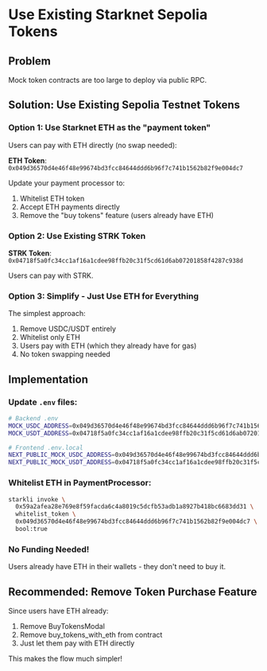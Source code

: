 # Use Existing Starknet Sepolia Tokens

## Problem
Mock token contracts are too large to deploy via public RPC.

## Solution: Use Existing Sepolia Testnet Tokens

### Option 1: Use Starknet ETH as the "payment token"

Users can pay with ETH directly (no swap needed):

**ETH Token**: `0x049d36570d4e46f48e99674bd3fcc84644ddd6b96f7c741b1562b82f9e004dc7`

Update your payment processor to:
1. Whitelist ETH token
2. Accept ETH payments directly
3. Remove the "buy tokens" feature (users already have ETH)

### Option 2: Use Existing STRK Token

**STRK Token**: `0x04718f5a0fc34cc1af16a1cdee98ffb20c31f5cd61d6ab07201858f4287c938d`

Users can pay with STRK.

### Option 3: Simplify - Just Use ETH for Everything

The simplest approach:
1. Remove USDC/USDT entirely
2. Whitelist only ETH
3. Users pay with ETH (which they already have for gas)
4. No token swapping needed

## Implementation

### Update `.env` files:

```bash
# Backend .env
MOCK_USDC_ADDRESS=0x049d36570d4e46f48e99674bd3fcc84644ddd6b96f7c741b1562b82f9e004dc7
MOCK_USDT_ADDRESS=0x04718f5a0fc34cc1af16a1cdee98ffb20c31f5cd61d6ab07201858f4287c938d

# Frontend .env.local
NEXT_PUBLIC_MOCK_USDC_ADDRESS=0x049d36570d4e46f48e99674bd3fcc84644ddd6b96f7c741b1562b82f9e004dc7
NEXT_PUBLIC_MOCK_USDT_ADDRESS=0x04718f5a0fc34cc1af16a1cdee98ffb20c31f5cd61d6ab07201858f4287c938d
```

### Whitelist ETH in PaymentProcessor:

```bash
starkli invoke \
  0x59a2afea28e769e8f59facda6c4a8019c5dcfb53adb1a8927b418bc6683dd31 \
  whitelist_token \
  0x049d36570d4e46f48e99674bd3fcc84644ddd6b96f7c741b1562b82f9e004dc7 \
  bool:true
```

### No Funding Needed!

Users already have ETH in their wallets - they don't need to buy it.

## Recommended: Remove Token Purchase Feature

Since users have ETH already:
1. Remove BuyTokensModal
2. Remove buy_tokens_with_eth from contract
3. Just let them pay with ETH directly

This makes the flow much simpler!
